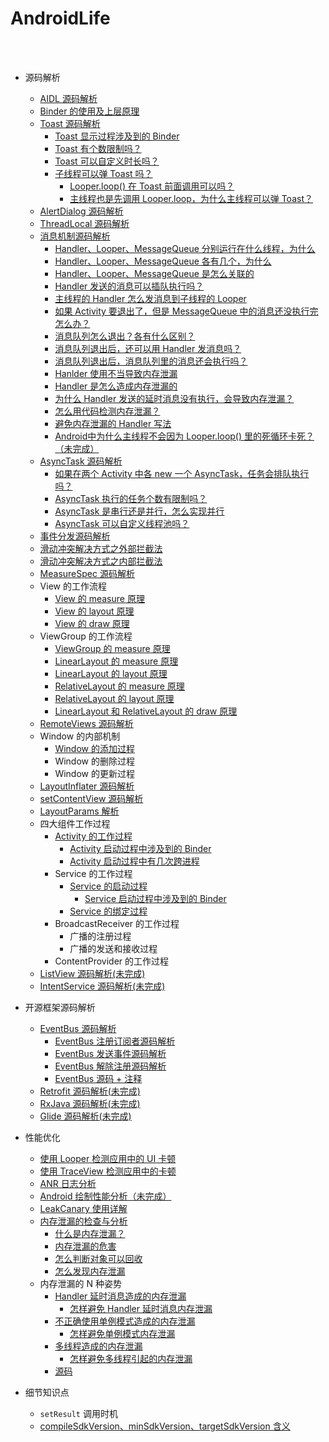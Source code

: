 AndroidLife
==

<br>
<br>


- 源码解析
	- [AIDL 源码解析](https://github.com/shadowwingz/AndroidLife/blob/master/article/AIDL%20%E6%BA%90%E7%A0%81%E8%A7%A3%E6%9E%90.md)
	- [Binder 的使用及上层原理](https://github.com/shadowwingz/AndroidLife/blob/master/article/Binder%20%E7%9A%84%E4%BD%BF%E7%94%A8%E5%8F%8A%E4%B8%8A%E5%B1%82%E5%8E%9F%E7%90%86.md)
	- [Toast 源码解析](https://github.com/shadowwingz/AndroidLife/blob/master/article/toast/toast.md)
    	- [Toast 显示过程涉及到的 Binder](https://github.com/shadowwingz/AndroidLife/blob/master/article/toast/toast.md#toast-%E6%98%BE%E7%A4%BA%E8%BF%87%E7%A8%8B%E6%B6%89%E5%8F%8A%E5%88%B0%E7%9A%84-binder)
		- [Toast 有个数限制吗？](https://github.com/shadowwingz/AndroidLife/blob/master/article/toast/toast.md#toast-%E6%9C%89%E4%B8%AA%E6%95%B0%E9%99%90%E5%88%B6%E5%90%97)
		- [Toast 可以自定义时长吗？](https://github.com/shadowwingz/AndroidLife/blob/master/article/toast/toast.md#toast-%E5%8F%AF%E4%BB%A5%E8%87%AA%E5%AE%9A%E4%B9%89%E6%97%B6%E9%95%BF%E5%90%97)
	    - [子线程可以弹 Toast 吗？](https://github.com/shadowwingz/AndroidLife/blob/master/article/show_toast_in_thread/show_toast_in_thread.md)
	    	- [Looper.loop() 在 Toast 前面调用可以吗？](https://github.com/shadowwingz/AndroidLife/blob/master/article/show_toast_in_thread/show_toast_in_thread.md#looperloop-%E5%9C%A8-toast-%E5%89%8D%E9%9D%A2%E8%B0%83%E7%94%A8%E5%8F%AF%E4%BB%A5%E5%90%97)
	    	- [主线程也是先调用 Looper.loop，为什么主线程可以弹 Toast？](https://github.com/shadowwingz/AndroidLife/blob/master/article/show_toast_in_thread/show_toast_in_thread.md#%E4%B8%BB%E7%BA%BF%E7%A8%8B%E4%B9%9F%E6%98%AF%E5%85%88%E8%B0%83%E7%94%A8-looperloop%E4%B8%BA%E4%BB%80%E4%B9%88%E4%B8%BB%E7%BA%BF%E7%A8%8B%E5%8F%AF%E4%BB%A5%E5%BC%B9-toast)
	- [AlertDialog 源码解析](https://github.com/shadowwingz/AndroidLife/blob/master/article/AlertDialog%20%E6%BA%90%E7%A0%81%E8%A7%A3%E6%9E%90.md)
	- [ThreadLocal 源码解析](https://github.com/shadowwingz/AndroidLife/blob/master/article/ThreadLocal%20%E6%BA%90%E7%A0%81%E8%A7%A3%E6%9E%90.md)
	- [消息机制源码解析](https://github.com/shadowwingz/AndroidLife/blob/master/article/handler/handler.md)
	    - [Handler、Looper、MessageQueue 分别运行在什么线程，为什么](https://github.com/shadowwingz/AndroidLife/blob/master/article/handler/handler.md#handlerloopermessagequeue-%E5%88%86%E5%88%AB%E8%BF%90%E8%A1%8C%E5%9C%A8%E4%BB%80%E4%B9%88%E7%BA%BF%E7%A8%8B%E4%B8%BA%E4%BB%80%E4%B9%88)
	    - [Handler、Looper、MessageQueue 各有几个，为什么](https://github.com/shadowwingz/AndroidLife/blob/master/article/handler/handler.md#handlerloopermessagequeue-%E5%90%84%E6%9C%89%E5%87%A0%E4%B8%AA%E4%B8%BA%E4%BB%80%E4%B9%88)
	    - [Handler、Looper、MessageQueue 是怎么关联的](https://github.com/shadowwingz/AndroidLife/blob/master/article/handler/handler.md#handlerloopermessagequeue-%E6%98%AF%E6%80%8E%E4%B9%88%E5%85%B3%E8%81%94%E7%9A%84)
	    - [Handler 发送的消息可以插队执行吗？](https://github.com/shadowwingz/AndroidLife/blob/master/article/handler/handler.md#handler-%E5%8F%91%E9%80%81%E7%9A%84%E6%B6%88%E6%81%AF%E5%8F%AF%E4%BB%A5%E6%8F%92%E9%98%9F%E6%89%A7%E8%A1%8C%E5%90%97)
	    - [主线程的 Handler 怎么发消息到子线程的 Looper](https://github.com/shadowwingz/AndroidLife/blob/master/article/handler/handler.md#%E4%B8%BB%E7%BA%BF%E7%A8%8B%E7%9A%84-handler-%E6%80%8E%E4%B9%88%E5%8F%91%E6%B6%88%E6%81%AF%E5%88%B0%E5%AD%90%E7%BA%BF%E7%A8%8B%E7%9A%84-looper)
	    - [如果 Activity 要退出了，但是 MessageQueue 中的消息还没执行完怎么办？](https://github.com/shadowwingz/AndroidLife/blob/master/article/handler/handler.md#%E5%A6%82%E6%9E%9C-activity-%E8%A6%81%E9%80%80%E5%87%BA%E4%BA%86%E4%BD%86%E6%98%AF-messagequeue-%E4%B8%AD%E7%9A%84%E6%B6%88%E6%81%AF%E8%BF%98%E6%B2%A1%E6%89%A7%E8%A1%8C%E5%AE%8C%E6%80%8E%E4%B9%88%E5%8A%9E)
	    - [消息队列怎么退出？各有什么区别？](https://github.com/shadowwingz/AndroidLife/blob/master/article/how_messagequeue_quit/how_messagequeue_quit.md)
	    - [消息队列退出后，还可以用 Handler 发消息吗？](https://github.com/shadowwingz/AndroidLife/blob/master/article/handler/handler.md#%E6%B6%88%E6%81%AF%E9%98%9F%E5%88%97%E9%80%80%E5%87%BA%E5%90%8E%E8%BF%98%E5%8F%AF%E4%BB%A5%E7%94%A8-handler-%E5%8F%91%E6%B6%88%E6%81%AF%E5%90%97)
	    - [消息队列退出后，消息队列里的消息还会执行吗？](https://github.com/shadowwingz/AndroidLife/blob/master/article/handler/handler.md#%E6%B6%88%E6%81%AF%E9%98%9F%E5%88%97%E9%80%80%E5%87%BA%E5%90%8E%E6%B6%88%E6%81%AF%E9%98%9F%E5%88%97%E9%87%8C%E7%9A%84%E6%B6%88%E6%81%AF%E8%BF%98%E4%BC%9A%E6%89%A7%E8%A1%8C%E5%90%97)
	    - [Hanlder 使用不当导致内存泄漏](https://github.com/shadowwingz/AndroidLife/blob/master/article/handler_memory_leak/handler_memory_leak.md#hanlder-%E4%BD%BF%E7%94%A8%E4%B8%8D%E5%BD%93%E5%AF%BC%E8%87%B4%E5%86%85%E5%AD%98%E6%B3%84%E6%BC%8F)
	    - [Handler 是怎么造成内存泄漏的](https://github.com/shadowwingz/AndroidLife/blob/master/article/handler_memory_leak/handler_memory_leak.md#handler-%E6%98%AF%E6%80%8E%E4%B9%88%E9%80%A0%E6%88%90%E5%86%85%E5%AD%98%E6%B3%84%E6%BC%8F%E7%9A%84)
	    - [为什么 Handler 发送的延时消息没有执行，会导致内存泄漏？](https://github.com/shadowwingz/AndroidLife/blob/master/article/handler_memory_leak/handler_memory_leak.md#%E4%B8%BA%E4%BB%80%E4%B9%88-handler-%E5%8F%91%E9%80%81%E7%9A%84%E5%BB%B6%E6%97%B6%E6%B6%88%E6%81%AF%E6%B2%A1%E6%9C%89%E6%89%A7%E8%A1%8C%E4%BC%9A%E5%AF%BC%E8%87%B4%E5%86%85%E5%AD%98%E6%B3%84%E6%BC%8F)
	    - [怎么用代码检测内存泄漏？](https://github.com/shadowwingz/AndroidLife/blob/master/article/handler_memory_leak/handler_memory_leak.md#%E6%80%8E%E4%B9%88%E7%94%A8%E4%BB%A3%E7%A0%81%E6%A3%80%E6%B5%8B%E5%86%85%E5%AD%98%E6%B3%84%E6%BC%8F)
	    - [避免内存泄漏的 Handler 写法](https://github.com/shadowwingz/AndroidLife/blob/master/article/handler_memory_leak/handler_memory_leak.md#%E9%81%BF%E5%85%8D%E5%86%85%E5%AD%98%E6%B3%84%E6%BC%8F%E7%9A%84-handler-%E5%86%99%E6%B3%95)
	    - [Android中为什么主线程不会因为 Looper.loop() 里的死循环卡死？（未完成）]()
	- [AsyncTask 源码解析](https://github.com/shadowwingz/AndroidLife/blob/master/article/asynctask/asynctask.md)
	    - [如果在两个 Activity 中各 new 一个 AsyncTask，任务会排队执行吗？](https://github.com/shadowwingz/AndroidLife/blob/master/article/asynctask/asynctask.md#%E5%A6%82%E6%9E%9C%E5%9C%A8%E4%B8%A4%E4%B8%AA-activity-%E4%B8%AD%E5%90%84-new-%E4%B8%80%E4%B8%AA-asynctask%E4%BB%BB%E5%8A%A1%E4%BC%9A%E6%8E%92%E9%98%9F%E6%89%A7%E8%A1%8C%E5%90%97)
	    - [AsyncTask 执行的任务个数有限制吗？](https://github.com/shadowwingz/AndroidLife/blob/master/article/asynctask/asynctask.md#asynctask-%E6%89%A7%E8%A1%8C%E7%9A%84%E4%BB%BB%E5%8A%A1%E4%B8%AA%E6%95%B0%E6%9C%89%E9%99%90%E5%88%B6%E5%90%97)
	    - [AsyncTask 是串行还是并行，怎么实现并行](https://github.com/shadowwingz/AndroidLife/blob/master/article/asynctask/asynctask.md#asynctask-%E6%98%AF%E4%B8%B2%E8%A1%8C%E8%BF%98%E6%98%AF%E5%B9%B6%E8%A1%8C%E6%80%8E%E4%B9%88%E5%AE%9E%E7%8E%B0%E5%B9%B6%E8%A1%8C)
	    - [AsyncTask 可以自定义线程池吗？](https://github.com/shadowwingz/AndroidLife/blob/master/article/asynctask/asynctask.md#asynctask-%E5%8F%AF%E4%BB%A5%E8%87%AA%E5%AE%9A%E4%B9%89%E7%BA%BF%E7%A8%8B%E6%B1%A0%E5%90%97)
	- [事件分发源码解析](https://github.com/shadowwingz/AndroidLife/blob/master/article/%E4%BA%8B%E4%BB%B6%E5%88%86%E5%8F%91%E6%BA%90%E7%A0%81%E8%A7%A3%E6%9E%90.md)
	- [滑动冲突解决方式之外部拦截法](https://github.com/shadowwingz/AndroidLife/blob/master/article/%E6%BB%91%E5%8A%A8%E5%86%B2%E7%AA%81%E8%A7%A3%E5%86%B3%E6%96%B9%E5%BC%8F%E4%B9%8B%E5%A4%96%E9%83%A8%E6%8B%A6%E6%88%AA%E6%B3%95.md)
	- [滑动冲突解决方式之内部拦截法](https://github.com/shadowwingz/AndroidLife/blob/master/article/%E6%BB%91%E5%8A%A8%E5%86%B2%E7%AA%81%E8%A7%A3%E5%86%B3%E6%96%B9%E5%BC%8F%E4%B9%8B%E5%86%85%E9%83%A8%E6%8B%A6%E6%88%AA%E6%B3%95.md)
	- [MeasureSpec 源码解析](https://github.com/shadowwingz/AndroidLife/blob/master/article/MeasureSpec%20%E6%BA%90%E7%A0%81%E8%A7%A3%E6%9E%90.md)
	- View 的工作流程
	    - [View 的 measure 原理](https://github.com/shadowwingz/AndroidLife/blob/master/article/View%20%E7%9A%84%20measure%20%E5%8E%9F%E7%90%86.md)
	    - [View 的 layout 原理](https://github.com/shadowwingz/AndroidLife/blob/master/article/View%20%E7%9A%84%20layout%20%E5%8E%9F%E7%90%86.md)
	    - [View 的 draw 原理](https://github.com/shadowwingz/AndroidLife/blob/master/article/View%20%E7%9A%84%20draw%20%E5%8E%9F%E7%90%86.md)
	- ViewGroup 的工作流程
	    - [ViewGroup 的 measure 原理](https://github.com/shadowwingz/AndroidLife/blob/master/article/ViewGroup%20%E7%9A%84%20measure%20%E5%8E%9F%E7%90%86.md)
	    - [LinearLayout 的 measure 原理](https://github.com/shadowwingz/AndroidLife/blob/master/article/LinearLayout%20%E7%9A%84%20measure%20%E5%8E%9F%E7%90%86.md)
	    - [LinearLayout 的 layout 原理](https://github.com/shadowwingz/AndroidLife/blob/master/article/LinearLayout%20%E7%9A%84%20layout%20%E5%8E%9F%E7%90%86.md)
	    - [RelativeLayout 的 measure 原理](https://github.com/shadowwingz/AndroidLife/blob/master/article/RelativeLayout%20%E7%9A%84%20measure%20%E5%8E%9F%E7%90%86.md)
	    - [RelativeLayout 的 layout 原理](https://github.com/shadowwingz/AndroidLife/blob/master/article/RelativeLayout%20%E7%9A%84%20layout%20%E5%8E%9F%E7%90%86.md)
	    - [LinearLayout 和 RelativeLayout 的 draw 原理](https://github.com/shadowwingz/AndroidLife/blob/master/article/LinearLayout%20%E5%92%8C%20RelativeLayout%20%E7%9A%84%20draw%20%E5%8E%9F%E7%90%86.md)
	- [RemoteViews 源码解析](https://github.com/shadowwingz/AndroidLife/blob/master/article/RemoteViews%20%E6%BA%90%E7%A0%81%E8%A7%A3%E6%9E%90.md)
	- Window 的内部机制
	    - [Window 的添加过程](https://github.com/shadowwingz/AndroidLife/blob/master/article/Window%20%E7%9A%84%E6%B7%BB%E5%8A%A0%E8%BF%87%E7%A8%8B.md)
	    - Window 的删除过程
	    - Window 的更新过程
	- [LayoutInflater 源码解析](https://github.com/shadowwingz/AndroidLife/blob/master/article/LayoutInflater%20%E6%BA%90%E7%A0%81%E8%A7%A3%E6%9E%90.md)
	- [setContentView 源码解析](https://github.com/shadowwingz/AndroidLife/blob/master/article/setContentView%20%E6%BA%90%E7%A0%81%E8%A7%A3%E6%9E%90.md)
	- [LayoutParams 解析](https://github.com/shadowwingz/AndroidLife/blob/master/article/LayoutParams%E8%A7%A3%E6%9E%90.md)
	- 四大组件工作过程
	    - [Activity 的工作过程](https://github.com/shadowwingz/AndroidLife/blob/master/article/how_activity_start/how_activity_start.md)
	        - [Activity 启动过程中涉及到的 Binder](https://github.com/shadowwingz/AndroidLife/blob/master/article/how_activity_start/how_activity_start.md#activity-%E5%90%AF%E5%8A%A8%E8%BF%87%E7%A8%8B%E4%B8%AD%E6%B6%89%E5%8F%8A%E5%88%B0%E7%9A%84-binder)
	        - [Activity 启动过程中有几次跨进程](https://github.com/shadowwingz/AndroidLife/blob/master/article/how_activity_start/how_activity_start.md#activity-%E5%90%AF%E5%8A%A8%E8%BF%87%E7%A8%8B%E4%B8%AD%E6%9C%89%E5%87%A0%E6%AC%A1%E8%B7%A8%E8%BF%9B%E7%A8%8B)
	    - Service 的工作过程
	        - [Service 的启动过程](https://github.com/shadowwingz/AndroidLife/blob/master/article/how_service_start/how_service_start.md)
    	        - [Service 启动过程中涉及到的 Binder](https://github.com/shadowwingz/AndroidLife/blob/master/article/how_service_start/how_service_start.md#service-%E5%90%AF%E5%8A%A8%E8%BF%87%E7%A8%8B%E4%B8%AD%E6%B6%89%E5%8F%8A%E5%88%B0%E7%9A%84-binder)
	        - [Service 的绑定过程](https://github.com/shadowwingz/AndroidLife/blob/master/article/how_service_bind/how_service_bind.md)
	    - BroadcastReceiver 的工作过程
	        - 广播的注册过程
	        - 广播的发送和接收过程
	    - ContentProvider 的工作过程
	- [ListView 源码解析(未完成)](https://github.com/shadowwingz/AndroidLife/blob/master/article/listview/listview.md)
	- [IntentService 源码解析(未完成)](https://github.com/shadowwingz/AndroidLife/blob/master/article/intentservice/intentservice.md)

- 开源框架源码解析
    - [EventBus 源码解析](https://github.com/shadowwingz/AndroidLife/blob/master/article/eventbus/eventbus.md)
        - [EventBus 注册订阅者源码解析](https://github.com/shadowwingz/AndroidLife/blob/master/article/eventbus/eventbus_register.md)
        - [EventBus 发送事件源码解析](https://github.com/shadowwingz/AndroidLife/blob/master/article/eventbus/eventbus_post.md)
        - [EventBus 解除注册源码解析](https://github.com/shadowwingz/AndroidLife/blob/master/article/eventbus/eventbus_unregister.md)
        - [EventBus 源码 + 注释](https://github.com/shadowwingz/EventBus)
    - [Retrofit 源码解析(未完成)]()
    - [RxJava 源码解析(未完成)]()
    - [Glide 源码解析(未完成)]()

- 性能优化
    - [使用 Looper 检测应用中的 UI 卡顿](https://github.com/shadowwingz/AndroidLife/blob/master/article/use_looper_to_detect_ui/use_looper_to_detect_ui.md)
    - [使用 TraceView 检测应用中的卡顿](https://github.com/shadowwingz/AndroidLife/blob/master/article/trace_view/trace_view.md)
    - [ANR 日志分析](https://github.com/shadowwingz/AndroidLife/blob/master/article/anr_analysis/anr_analysis.md)
    - [Android 绘制性能分析（未完成）]()
    - [LeakCanary 使用详解](https://github.com/shadowwingz/AndroidLife/blob/master/article/leakcanary_usage/leakcanary_usage.md)
    - [内存泄漏的检查与分析](https://github.com/shadowwingz/AndroidLife/blob/master/article/memory_leak/memory_leak.md)
        - [什么是内存泄漏？](https://github.com/shadowwingz/AndroidLife/blob/master/article/memory_leak/memory_leak.md#%E4%BB%80%E4%B9%88%E6%98%AF%E5%86%85%E5%AD%98%E6%B3%84%E6%BC%8F)
        - [内存泄漏的危害](https://github.com/shadowwingz/AndroidLife/blob/master/article/memory_leak/memory_leak.md#%E5%86%85%E5%AD%98%E6%B3%84%E6%BC%8F%E7%9A%84%E5%8D%B1%E5%AE%B3) 
        - [怎么判断对象可以回收](https://github.com/shadowwingz/AndroidLife/blob/master/article/memory_leak/memory_leak.md#%E6%80%8E%E4%B9%88%E5%88%A4%E6%96%AD%E5%AF%B9%E8%B1%A1%E5%8F%AF%E4%BB%A5%E5%9B%9E%E6%94%B6)
        - [怎么发现内存泄漏](https://github.com/shadowwingz/AndroidLife/blob/master/article/memory_leak/memory_leak.md#%E6%80%8E%E4%B9%88%E5%8F%91%E7%8E%B0%E5%86%85%E5%AD%98%E6%B3%84%E6%BC%8F)
    - 内存泄漏的 N 种姿势
        - [Handler 延时消息造成的内存泄漏](https://github.com/shadowwingz/AndroidLife/blob/master/article/leakcanary_usage/leakcanary_usage.md)
            - [怎样避免 Handler 延时消息内存泄漏](https://github.com/shadowwingz/AndroidLife/blob/master/article/handler_memory_leak/handler_memory_leak.md#%E9%81%BF%E5%85%8D%E5%86%85%E5%AD%98%E6%B3%84%E6%BC%8F%E7%9A%84-handler-%E5%86%99%E6%B3%95)
        - [不正确使用单例模式造成的内存泄漏](https://github.com/shadowwingz/AndroidLife/blob/master/article/singleton_memory_leak/singleton_memory_leak.md)
            - [怎样避免单例模式内存泄漏](https://github.com/shadowwingz/AndroidLife/blob/master/article/singleton_memory_leak/singleton_memory_leak.md#%E6%80%8E%E6%A0%B7%E9%81%BF%E5%85%8D%E5%8D%95%E4%BE%8B%E6%A8%A1%E5%BC%8F%E5%86%85%E5%AD%98%E6%B3%84%E6%BC%8F)
        - [多线程造成的内存泄漏](https://github.com/shadowwingz/AndroidLife/blob/master/article/thread_memory_leak/thread_memory_leak.md)
        	- [怎样避免多线程引起的内存泄漏](https://github.com/shadowwingz/AndroidLife/blob/master/article/thread_memory_leak/thread_memory_leak.md#%E9%81%BF%E5%85%8D%E5%A4%9A%E7%BA%BF%E7%A8%8B%E5%BC%95%E8%B5%B7%E7%9A%84%E5%86%85%E5%AD%98%E6%B3%84%E6%BC%8F)
        - [源码](https://github.com/shadowwingz/AndroidLifeDemo/tree/master/AndroidLifeDemo/app/src/main/java/com/shadowwingz/androidlifedemo/memoryleakdemo)


- 细节知识点
    - `setResult` 调用时机
    - [compileSdkVersion、minSdkVersion、targetSdkVersion 含义](https://github.com/shadowwingz/AndroidLife/blob/master/article/compileSdkVersion%E3%80%81minSdkVersion%E3%80%81targetSdkVersion%20%E5%90%AB%E4%B9%89.md)

